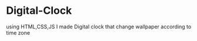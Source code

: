 # Digital-Clock
using HTML,CSS,JS I made Digital clock that change wallpaper according to time zone
